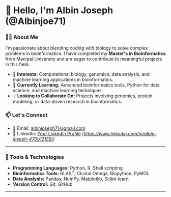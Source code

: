 # 👋 Hello, I'm Albin Joseph (@Albinjoe71)  

### 👨‍💻 About Me  
I'm passionate about blending coding with biology to solve complex problems in bioinformatics. I have completed my **Master's in Bioinformatics** from Manipal University and am eager to contribute to meaningful projects in this field.  

- 🔬 **Interests:** Computational biology, genomics, data analysis, and machine learning applications in bioinformatics.  
- 🌱 **Currently Learning:** Advanced bioinformatics tools, Python for data science, and machine learning techniques.  
- 💡 **Looking to Collaborate On:** Projects involving genomics, protein modeling, or data-driven research in bioinformatics.  

### 📫 Let's Connect  
- 📧 Email: [albinjoseph71@gmail.com](mailto:albinjoseph71@gmail.com)  
- 💼 LinkedIn: [Your LinkedIn Profile](#) *(https://www.linkedin.com/in/albin-joseph-470b12159/)*    

---

### 🔧 Tools & Technologies  
- **Programming Languages:** Python, R, Shell scripting  
- **Bioinformatics Tools:** BLAST, Clustal Omega, Biopython, PyMOL  
- **Data Analysis:** Pandas, NumPy, Matplotlib, Scikit-learn  
- **Version Control:** Git, GitHub  

---
